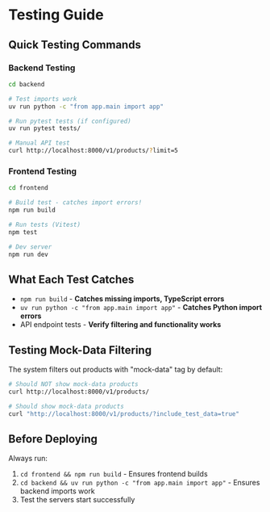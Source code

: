 # Testing Guide

## Quick Testing Commands

### Backend Testing
```bash
cd backend

# Test imports work
uv run python -c "from app.main import app"

# Run pytest tests (if configured)
uv run pytest tests/

# Manual API test
curl http://localhost:8000/v1/products/?limit=5
```

### Frontend Testing
```bash
cd frontend

# Build test - catches import errors!
npm run build

# Run tests (Vitest)
npm test

# Dev server
npm run dev
```

## What Each Test Catches

- `npm run build` - **Catches missing imports, TypeScript errors**
- `uv run python -c "from app.main import app"` - **Catches Python import errors**
- API endpoint tests - **Verify filtering and functionality works**

## Testing Mock-Data Filtering

The system filters out products with "mock-data" tag by default:

```bash
# Should NOT show mock-data products
curl http://localhost:8000/v1/products/

# Should show mock-data products
curl "http://localhost:8000/v1/products/?include_test_data=true"
```

## Before Deploying

Always run:
1. `cd frontend && npm run build` - Ensures frontend builds
2. `cd backend && uv run python -c "from app.main import app"` - Ensures backend imports work
3. Test the servers start successfully